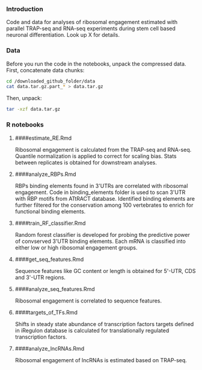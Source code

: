 ### Introduction
Code and data for analyses of ribosomal engagement estimated with parallel TRAP-seq and RNA-seq experiments during stem cell based neuronal differentiation. Look up X for details.

### Data
Before you run the code in the notebooks, unpack the compressed data.
First, concatenate data chunks:
```bash
cd /downloaded_github_folder/data
cat data.tar.gz.part_* > data.tar.gz
```
Then, unpack:
```bash
tar -xzf data.tar.gz
```

### R notebooks
1. ####estimate_RE.Rmd

   Ribosomal engagement is calculated from the TRAP-seq and RNA-seq. Quantile normalization is applied to correct for scaling bias. Stats between replicates is obtained for downstream analyses.
2. ####analyze_RBPs.Rmd

   RBPs binding elements found in 3'UTRs are correlated with ribosomal engagement. Code in binding_elements folder is used to scan 3'UTR with RBP motifs from ATtRACT database. Identified binding elements are further filtered for the conservation among 100 vertebrates to enrich for functional binding elements.
3. ####train_RF_classifier.Rmd

   Random forest classifier is developed for probing the predictive power of convserved 3'UTR binding elements. Each mRNA is classified into either low or high ribosomal engagement groups. 
4. ####get_seq_features.Rmd

   Sequence features like GC content or length is obtained for 5'-UTR, CDS and 3'-UTR regions.
5. ####analyze_seq_features.Rmd

   Ribosomal engagement is correlated to sequence features.
6. ####targets_of_TFs.Rmd

   Shifts in steady state abundance of transcription factors targets defined in iRegulon database is calculated for translationally regulated transcription factors.
7. ####analyze_lncRNAs.Rmd

   Ribosomal engagement of lncRNAs is estimated based on TRAP-seq.
